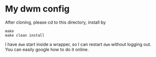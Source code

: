 My dwm config
=============
After cloning, please cd to this directory, install by
```shell
make
make clean install
```
I have `dwm` start inside a wrapper, so I can restart `dwm` without logging out. You can easily google how to do it online.
